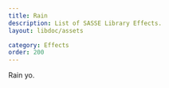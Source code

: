 ```yaml
---
title: Rain
description: List of SASSE Library Effects.
layout: libdoc/assets

category: Effects
order: 200
---
```


Rain yo.
